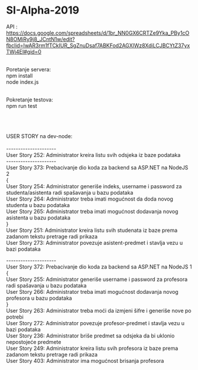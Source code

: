 # SI-Alpha-2019
API : https://docs.google.com/spreadsheets/d/1br_NN0GX6CRTZe9Yka_PBy1cON8OMiRy9j8_JCntN1w/edit?fbclid=IwAR3rm1fTCkIUR_SgZnuDsaf7ABKFod2AGXlWz8XdiLCJBCYtZ37yxTWj4EI#gid=0 <br/><br/>


Poretanje servera: <br/>
npm install <br/>
node index.js <br/> <br/>


Pokretanje testova:<br/>
npm run test<br/><br/><br/><br/>



USER STORY na dev-node: <br/> <br/>
--------------------- <br/>
User Story 252: Administrator kreira listu svih odsjeka iz baze podataka <br/>
--------------------- <br/>
User Story 373: Prebacivanje dio koda za backend sa ASP.NET na NodeJS 2 <br/>
{ <br/>
User Story 254: Administrator generiše indeks, username i password za studenta/asistenta radi spašavanja u bazu podataka <br/>
User Story 264: Administrator treba imati mogućnost da doda novog studenta u bazu podataka <br/>
User Story 265: Administrator treba imati mogućnost dodavanja novog asistenta u bazu podataka <br/>
} <br/>
User Story 251: Administrator kreira listu svih studenata iz baze prema zadanom tekstu pretrage radi prikaza <br/>
User Story 273: Administrator povezuje asistent-predmet i stavlja vezu u bazi podataka <br/>


--------------------- <br/>
User Story 372: Prebacivanje dio koda za backend sa ASP.NET na NodeJS 1 <br/>
{ <br/>
User Story 255: Administrator generiše username i password za profesora radi spašavanja u bazu podataka <br/>
User Story 266: Administrator treba imati mogućnost dodavanja novog profesora u bazu podataka <br/>
} <br/>
User Story 263: Administrator treba moći da izmjeni šifre i generiše nove po potrebi <br/>
User Story 272: Administrator povezuje profesor-predmet i stavlja vezu u bazi podataka <br/>
User Story 236: Administrator briše predmet sa odsjeka da bi uklonio nepostojeće predmete <br/>
User Story 249: Administrator kreira listu svih profesora iz baze prema zadanom tekstu pretrage radi prikaza <br/>
User Story 403: Administrator ima mogućnost brisanja profesora <br/>

